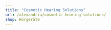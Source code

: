 ```yaml
---
title: "Cosmetic Hearing Solutions"
url: /alexandria/cosmetic-hearing-solutions/
shop: Hörgeräte
---
```

